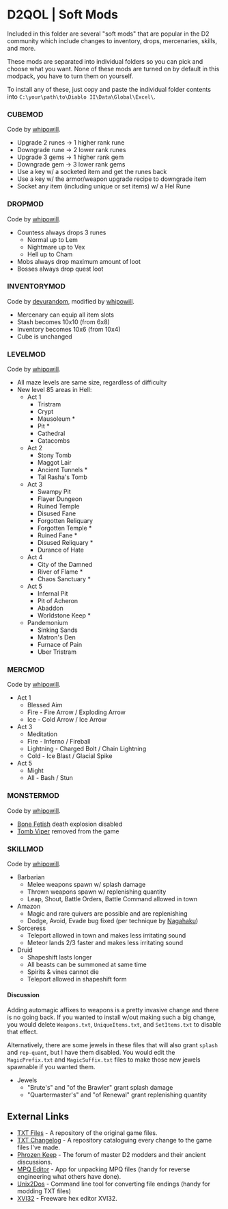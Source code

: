 # D2QOL | Soft Mods

Included in this folder are several "soft mods" that are popular in the D2 community which include changes to inventory, drops, mercenaries, skills, and more.

These mods are separated into individual folders so you can pick and choose what you want.  None of these mods are turned on by default in this modpack, you have to turn them on yourself.

To install any of these, just copy and paste the individual folder contents into ``C:\your\path\to\Diablo II\Data\Global\Excel\``.

### CUBEMOD

Code by [whipowill](https://github.com/whipowill).

- Upgrade 2 runes -> 1 higher rank rune
- Downgrade rune -> 2 lower rank runes
- Upgrade 3 gems -> 1 higher rank gem
- Downgrade gem -> 3 lower rank gems
- Use a key w/ a socketed item and get the runes back
- Use a key w/ the armor/weapon upgrade recipe to downgrade item
- Socket any item (including unique or set items) w/ a Hel Rune

### DROPMOD

Code by [whipowill](https://github.com/whipowill).

- Countess always drops 3 runes
	- Normal up to Lem
	- Nightmare up to Vex
	- Hell up to Cham
- Mobs always drop maximum amount of loot
- Bosses always drop quest loot

### INVENTORYMOD

Code by [devurandom](https://www.moddb.com/mods/basemod), modified by [whipowill](https://github.com/whipowill).

- Mercenary can equip all item slots
- Stash becomes 10x10 (from 6x8)
- Inventory becomes 10x6 (from 10x4)
- Cube is unchanged

### LEVELMOD

Code by [whipowill](https://github.com/whipowill).

- All maze levels are same size, regardless of difficulty
- New level 85 areas in Hell:
	- Act 1
		- Tristram
		- Crypt
		- Mausoleum *
		- Pit *
		- Cathedral
		- Catacombs
	- Act 2
		- Stony Tomb
		- Maggot Lair
		- Ancient Tunnels *
		- Tal Rasha's Tomb
	- Act 3
		- Swampy Pit
		- Flayer Dungeon
		- Ruined Temple
		- Disused Fane
		- Forgotten Reliquary
		- Forgotten Temple *
		- Ruined Fane *
		- Disused Reliquary *
		- Durance of Hate
	- Act 4
		- City of the Damned
		- River of Flame *
		- Chaos Sanctuary *
	- Act 5
		- Infernal Pit
		- Pit of Acheron
		- Abaddon
		- Worldstone Keep *
	- Pandemonium
		- Sinking Sands
		- Matron's Den
		- Furnace of Pain
		- Uber Tristram

### MERCMOD

Code by [whipowill](https://github.com/whipowill).

- Act 1
	- Blessed Aim
	- Fire - Fire Arrow / Exploding Arrow
	- Ice - Cold Arrow / Ice Arrow
- Act 3
	- Meditation
	- Fire - Inferno / Fireball
	- Lightning - Charged Bolt / Chain Lightning
	- Cold - Ice Blast / Glacial Spike
- Act 5
	- Might
	- All - Bash / Stun

### MONSTERMOD

Code by [whipowill](https://github.com/whipowill).

- [Bone Fetish](http://classic.battle.net/diablo2exp/monsters/act3-bonefetish.shtml) death explosion disabled
- [Tomb Viper](https://www.reddit.com/r/diablo2/comments/r7m6qm/tomb_vipers_a_history/) removed from the game

### SKILLMOD

Code by [whipowill](https://github.com/whipowill).

- Barbarian
	- Melee weapons spawn w/ splash damage
	- Thrown weapons spawn w/ replenishing quantity
	- Leap, Shout, Battle Orders, Battle Command allowed in town
- Amazon
	- Magic and rare quivers are possible and are replenishing
	- Dodge, Avoid, Evade bug fixed (per technique by [Nagahaku](https://d2mods.info/forum/viewtopic.php?p=500423&sid=923afb1f8828e76713d3c8a1f9f78ff1#p500423))
- Sorceress
	- Teleport allowed in town and makes less irritating sound
	- Meteor lands 2/3 faster and makes less irritating sound
- Druid
	- Shapeshift lasts longer
	- All beasts can be summoned at same time
	- Spirits & vines cannot die
	- Teleport allowed in shapeshift form

#### Discussion

Adding automagic affixes to weapons is a pretty invasive change and there is no going back.  If you wanted to install w/out making such a big change, you would delete ``Weapons.txt``, ``UniqueItems.txt``, and ``SetItems.txt`` to disable that effect.

Alternatively, there are some jewels in these files that will also grant ``splash`` and ``rep-quant``, but I have them disabled.  You would edit the ``MagicPrefix.txt`` and ``MagicSuffix.txt`` files to make those new jewels spawnable if you wanted them.

- Jewels
	- "Brute's" and "of the Brawler" grant splash damage
	- "Quartermaster's" and "of Renewal" grant replenishing quantity

## External Links

- [TXT Files](https://github.com/whipowill/d2-113c-txt) - A repository of the original game files.
- [TXT Changelog](https://github.com/whipowill/d2-113c-txt-changes) - A repository cataloguing every change to the game files I've made.
- [Phrozen Keep](https://d2mods.info/forum) - The forum of master D2 modders and their ancient discussions.
- [MPQ Editor](http://zezula.net/en/mpq/download.html) - App for unpacking MPQ files (handy for reverse engineering what others have done).
- [Unix2Dos](https://phoenixnap.com/kb/convert-dos-to-unix) - Command line tool for converting file endings (handy for modding TXT files)
- [XVI32](http://www.chmaas.handshake.de/delphi/freeware/xvi32/xvi32.htm#download) - Freeware hex editor XVI32.
